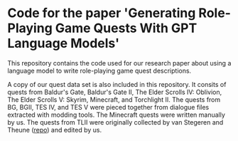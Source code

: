 # Code for the paper 'Generating Role-Playing Game Quests With GPT Language Models'

This repository contains the code used for our research paper about using a language model to write role-playing game quest descriptions.

A copy of our quest data set is also included in this repository. It consits of quests from Baldur's Gate, Baldur's Gate II, The Elder Scrolls IV: Oblivion, The Elder Scrolls V: Skyrim, Minecraft, and Torchlight II. 
The quests from BG, BGII, TES IV, and TES V were pieced together from dialogue files extracted with modding tools. The Minecraft quests were written manually by us. The quests from TLII were originally collected by van Stegeren and Theune ([repo](https://github.com/hmi-utwente/video-game-text-corpora)) and edited by us. 
